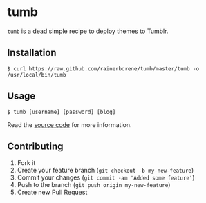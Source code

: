 # tumb

`tumb` is a dead simple recipe to deploy themes to Tumblr.

## Installation

    $ curl https://raw.github.com/rainerborene/tumb/master/tumb -o /usr/local/bin/tumb

## Usage

    $ tumb [username] [password] [blog]

Read the [source code](https://github.com/rainerborene/tumb/blob/master/tumb) for more information.

## Contributing

1. Fork it
2. Create your feature branch (`git checkout -b my-new-feature`)
3. Commit your changes (`git commit -am 'Added some feature'`)
4. Push to the branch (`git push origin my-new-feature`)
5. Create new Pull Request
